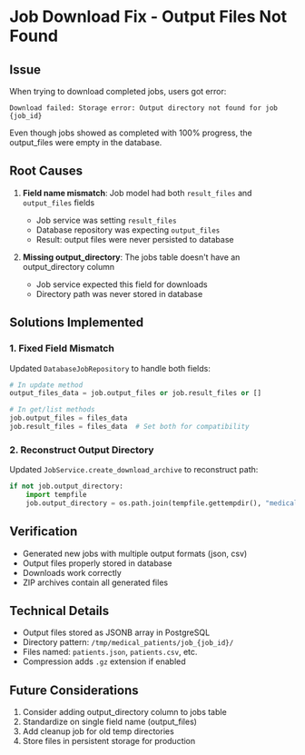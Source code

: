 # Job Download Fix - Output Files Not Found

## Issue
When trying to download completed jobs, users got error:
```
Download failed: Storage error: Output directory not found for job {job_id}
```

Even though jobs showed as completed with 100% progress, the output_files were empty in the database.

## Root Causes
1. **Field name mismatch**: Job model had both `result_files` and `output_files` fields
   - Job service was setting `result_files`
   - Database repository was expecting `output_files`
   - Result: output files were never persisted to database

2. **Missing output_directory**: The jobs table doesn't have an output_directory column
   - Job service expected this field for downloads
   - Directory path was never stored in database

## Solutions Implemented

### 1. Fixed Field Mismatch
Updated `DatabaseJobRepository` to handle both fields:
```python
# In update method
output_files_data = job.output_files or job.result_files or []

# In get/list methods
job.output_files = files_data
job.result_files = files_data  # Set both for compatibility
```

### 2. Reconstruct Output Directory
Updated `JobService.create_download_archive` to reconstruct path:
```python
if not job.output_directory:
    import tempfile
    job.output_directory = os.path.join(tempfile.gettempdir(), "medical_patients", f"job_{job_id}")
```

## Verification
- Generated new jobs with multiple output formats (json, csv)
- Output files properly stored in database
- Downloads work correctly
- ZIP archives contain all generated files

## Technical Details
- Output files stored as JSONB array in PostgreSQL
- Directory pattern: `/tmp/medical_patients/job_{job_id}/`
- Files named: `patients.json`, `patients.csv`, etc.
- Compression adds `.gz` extension if enabled

## Future Considerations
1. Consider adding output_directory column to jobs table
2. Standardize on single field name (output_files) 
3. Add cleanup job for old temp directories
4. Store files in persistent storage for production
